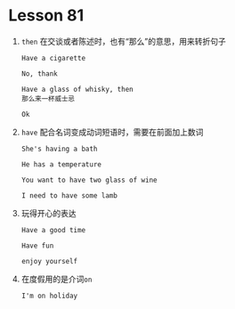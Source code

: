 # Lesson 81

1. `then` 在交谈或者陈述时，也有“那么”的意思，用来转折句子

   ```
   Have a cigarette

   No, thank

   Have a glass of whisky, then
   那么来一杯威士忌

   Ok
   ```

2. `have` 配合名词变成动词短语时，需要在前面加上数词

   ```
   She's having a bath

   He has a temperature

   You want to have two glass of wine

   I need to have some lamb
   ```

3. 玩得开心的表达

   ```
   Have a good time

   Have fun

   enjoy yourself
   ```

4. 在度假用的是介词`on`

   ```
   I'm on holiday
   ```
